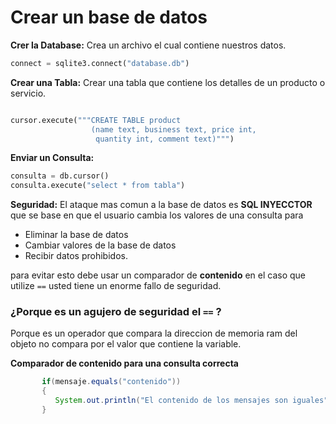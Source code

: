 # Crear un base de datos


**Crer la Database:** Crea un archivo el cual contiene nuestros datos.

```python
connect = sqlite3.connect("database.db")
```

**Crear una Tabla:** Crear una tabla que contiene los detalles de un producto o servicio.

```python

cursor.execute("""CREATE TABLE product
                  (name text, business text, price int, 
                   quantity int, comment text)""")
```

**Enviar un Consulta:**

```python
consulta = db.cursor()
consulta.execute("select * from tabla")
```

**Seguridad:** El ataque mas comun a la base de datos es **SQL INYECCTOR** que se base en que el usuario cambia los valores de una consulta para 

* Eliminar la base de datos
* Cambiar valores de la base de datos
* Recibir datos prohibidos.

para evitar esto debe usar un comparador de **contenido**  en el caso que utilize ```==```  usted tiene un enorme fallo de seguridad.

### ¿Porque es un agujero de seguridad el ```==``` ?
Porque es un operador que compara la direccion de memoria ram del objeto no compara por el valor que contiene la variable.

**Comparador de contenido para una consulta correcta**
 
 ```java
        if(mensaje.equals("contenido"))
        {
           System.out.println("El contenido de los mensajes son iguales");
        }
 
```










